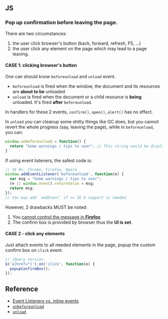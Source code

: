 ## JS

### Pop up confirmation before leaving the page.

There are two circumstances:

1. the user click browser's button (back, forward, refresh, F5, ...)
2. the user click any element on the page which may lead to a page leaving.

#### CASE 1: clicking browser's button

One can should know `beforeunload` and `unload` event.

* `beforeunload` is fired when the window, the document and its resources are **about to be** unloaded
* `unload` is fired when the document or a child resource is **being** unloaded. It's fired **after** `beforeunload`.

In handlers for these 2 events, `confirm()`, `open()`, `alert()` has no effect.

In `unload` you can cleanup some shitty things like GC does, but you cannot revert the whole progress (say, leaving the page), while in `beforeunload`, you can:

```js
window.onbeforeunload = function() {
  return "Some warnings / tips to user"; // This string would be displayed on confirm box.
}
```

If using event listeners, the safest code is:

```js
// IE 9+, Chrome, Firefox, Opera
window.addEventListener('beforeunload', function(e) {
  var msg = "Some warnings / tips to user";
  (e || window.event).returnValue = msg;
  return msg;
});
// You may add `addEvent` if <= IE 8 support is needed
```

However, 2 drawbacks MUST be noted:

1. You [cannot control the message in **Firefox**](https://developer.mozilla.org/en-US/docs/Web/API/WindowEventHandlers/onbeforeunload#Notes).
2. The confirm box is provided by browser thus the **UI is set**.

#### CASE 2 - click any elements

Just attach events to all needed elements in the page, popup the custom confirm box on `click` event.

```js
// jQuery version
$('a[href=*]').on('click', function(e) {
  popupConfirmBox();
});
```

## Reference

* [Event Listeners vs. inline events](http://stackoverflow.com/a/6348597/1301194)
* [`onbeforeunload`](https://developer.mozilla.org/en-US/docs/Web/API/WindowEventHandlers/onbeforeunload)
* [`unload`](https://developer.mozilla.org/en-US/docs/Web/Events/unload
)
